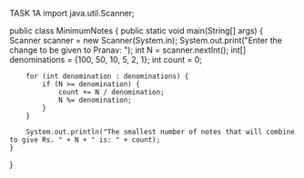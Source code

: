TASK 1A
import java.util.Scanner;

public class MinimumNotes {
    public static void main(String[] args) {
        Scanner scanner = new Scanner(System.in);
        System.out.print("Enter the change to be given to Pranav: ");
        int N = scanner.nextInt();
        int[] denominations = {100, 50, 10, 5, 2, 1};
        int count = 0;

        for (int denomination : denominations) {
            if (N >= denomination) {
                count += N / denomination;
                N %= denomination;
            }
        }

        System.out.println("The smallest number of notes that will combine to give Rs. " + N + " is: " + count);
    }
}

